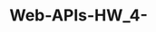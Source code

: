 # Web-APIs-HW_4-

<!-- Outline/Pseudo code for HW-week 4
// Create Q&A Object.  Maybe an array? 
// ex. Q&A = [
//   { q: " what is this?" 
//      1: " "
//      2: " "
//      3: " "
//      4: " "
//      a: 2 }
//       ]
// Create Start Button (HTML)
// Attach a click event 
		// Start timer countdown (recommend using the setInterval method) 
		// Generate first question + answers + data attributes 
		// add "click" event for answer buttons 
			// increment a counter
			// Generate question 
			// if incorrect 
				//deduct time counter -->